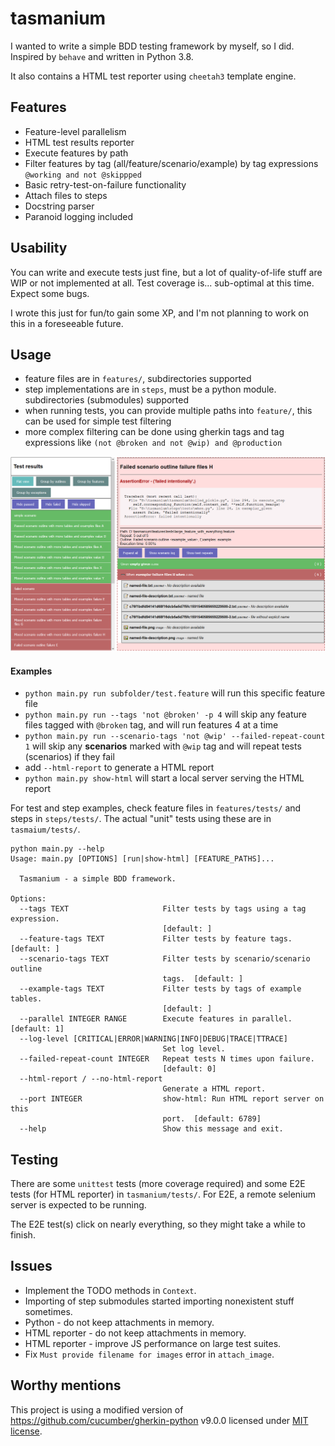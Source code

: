 # tasmanium

I wanted to write a simple BDD testing framework by myself, so I did. Inspired by `behave` and written in Python 3.8. 

It also contains a HTML test reporter using `cheetah3` template engine.

## Features
- Feature-level parallelism
- HTML test results reporter
- Execute features by path
- Filter features by tag (all/feature/scenario/example) by tag expressions `@working and not @skippped`
- Basic retry-test-on-failure functionality
- Attach files to steps
- Docstring parser
- Paranoid logging included

## Usability
You can write and execute tests just fine, but a lot of quality-of-life stuff are WIP or not implemented at all.
Test coverage is... sub-optimal at this time. Expect some bugs.

I wrote this just for fun/to gain some XP, and I'm not planning to work on this in a foreseeable future.

## Usage

- feature files are in `features/`, subdirectories supported
- step implementations are in `steps`, must be a python module. subdirectories (submodules) supported
- when running tests, you can provide multiple paths into `feature/`, this can be used for simple test filtering
- more complex filtering can be done using gherkin tags and tag expressions like `(not @broken and not @wip) and @production`

![](img/html_reporter.png "HTML reporter")

#### Examples

- `python main.py run subfolder/test.feature` will run this specific feature file
- `python main.py run --tags 'not @broken' -p 4` will skip any feature files tagged with `@broken` tag, and will run features 4 at a time
- `python main.py run --scenario-tags 'not @wip' --failed-repeat-count 1` will skip any **scenarios** marked with `@wip` tag and will repeat tests (scenarios) if they fail
- add `--html-report` to generate a HTML report
- `python main.py show-html` will start a local server serving the HTML report

For test and step examples, check feature files in `features/tests/` and steps in `steps/tests/`.
The actual "unit" tests using these are in `tasmaium/tests/`.


```
python main.py --help
Usage: main.py [OPTIONS] [run|show-html] [FEATURE_PATHS]...

  Tasmanium - a simple BDD framework.

Options:
  --tags TEXT                     Filter tests by tags using a tag expression.
                                  [default: ]
  --feature-tags TEXT             Filter tests by feature tags.  [default: ]
  --scenario-tags TEXT            Filter tests by scenario/scenario outline
                                  tags.  [default: ]
  --example-tags TEXT             Filter tests by tags of example tables.
                                  [default: ]
  --parallel INTEGER RANGE        Execute features in parallel.  [default: 1]
  --log-level [CRITICAL|ERROR|WARNING|INFO|DEBUG|TRACE|TTRACE]
                                  Set log level.
  --failed-repeat-count INTEGER   Repeat tests N times upon failure.
                                  [default: 0]
  --html-report / --no-html-report
                                  Generate a HTML report.
  --port INTEGER                  show-html: Run HTML report server on this
                                  port.  [default: 6789]
  --help                          Show this message and exit.
```

## Testing
There are some `unittest` tests (more coverage required) and some E2E tests (for HTML reporter) in `tasmanium/tests/`. 
For E2E, a remote selenium server is expected to be running.

The E2E test(s) click on nearly everything, so they might take a while to finish.

## Issues
- Implement the TODO methods in `Context`.
- Importing of step submodules started importing nonexistent stuff sometimes.
- Python - do not keep attachments in memory.
- HTML reporter - do not keep attachments in memory.
- HTML reporter - improve JS performance on large test suites.
- Fix `Must provide filename for images` error in `attach_image`.

## Worthy mentions
This project is using a modified version of https://github.com/cucumber/gherkin-python v9.0.0 licensed under [MIT license](tasmanium/gherkin/LICENSE.txt).
